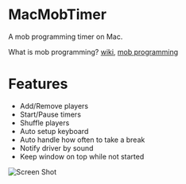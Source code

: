 # MacMobTimer

A mob programming timer on Mac.

What is mob programming? [wiki](https://en.wikipedia.org/wiki/Mob_programming), [mob programming](http://mobprogramming.org/)

# Features

- Add/Remove players
- Start/Pause timers
- Shuffle players
- Auto setup keyboard
- Auto handle how often to take a break
- Notify driver by sound
- Keep window on top while not started

![Screen Shot](https://monosnap.com/file/Znh7GWg3Gfl1ulvzXxFWhnbiiC5Lt6.png)

